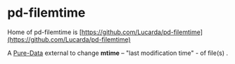 # pd-filemtime


Home of pd-filemtime is [https://github.com/Lucarda/pd-filemtime](https://github.com/Lucarda/pd-filemtime)



A [Pure-Data](https://github.com/pure-data/pure-data) external to change  **mtime** – "last modification time" - of file(s) .


